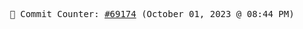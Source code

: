 <p align="center">
    <samp>
        📮 Commit Counter: <a href="https://github.com/Javascript-void0/Javascript-void0/commits/main">#69174</a> (October 01, 2023 @ 08:44 PM)
    </samp>
</p>
